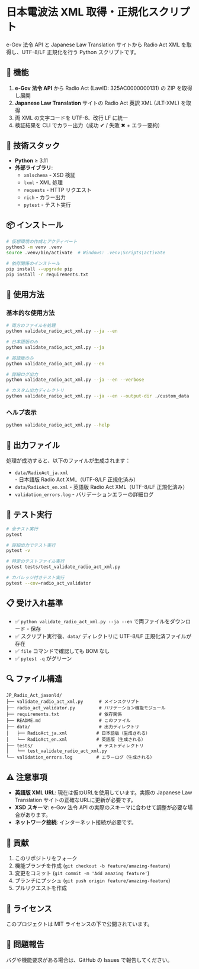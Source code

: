 # 日本電波法 XML 取得・正規化スクリプト

e-Gov 法令 API と Japanese Law Translation サイトから Radio Act XML を取得し、UTF-8/LF 正規化を行う Python スクリプトです。

## 🎯 機能

1. **e-Gov 法令 API** から Radio Act (LawID: 325AC0000000131) の ZIP を取得し展開
2. **Japanese Law Translation** サイトの Radio Act 英訳 XML (JLT-XML) を取得
3. 両 XML の文字コードを UTF-8、改行 LF に統一
4. 検証結果を CLI でカラー出力（成功 ✔ / 失敗 ✖ + エラー要約）

## 🔧 技術スタック

- **Python** ≥ 3.11
- **外部ライブラリ**:
  - `xmlschema` - XSD 検証
  - `lxml` - XML 処理
  - `requests` - HTTP リクエスト
  - `rich` - カラー出力
  - `pytest` - テスト実行

## 📦 インストール

```bash
# 仮想環境の作成とアクティベート
python3 -m venv .venv
source .venv/bin/activate  # Windows: .venv\Scripts\activate

# 依存関係のインストール
pip install --upgrade pip
pip install -r requirements.txt
```

## 🚀 使用方法

### 基本的な使用方法

```bash
# 両方のファイルを処理
python validate_radio_act_xml.py --ja --en

# 日本語版のみ
python validate_radio_act_xml.py --ja

# 英語版のみ
python validate_radio_act_xml.py --en

# 詳細ログ出力
python validate_radio_act_xml.py --ja --en --verbose

# カスタム出力ディレクトリ
python validate_radio_act_xml.py --ja --en --output-dir ./custom_data
```

### ヘルプ表示

```bash
python validate_radio_act_xml.py --help
```

## 📁 出力ファイル

処理が成功すると、以下のファイルが生成されます：

- `data/RadioAct_ja.xml` - 日本語版 Radio Act XML（UTF-8/LF 正規化済み）
- `data/RadioAct_en.xml` - 英語版 Radio Act XML（UTF-8/LF 正規化済み）
- `validation_errors.log` - バリデーションエラーの詳細ログ

## 🧪 テスト実行

```bash
# 全テスト実行
pytest

# 詳細出力でテスト実行
pytest -v

# 特定のテストファイル実行
pytest tests/test_validate_radio_act_xml.py

# カバレッジ付きテスト実行
pytest --cov=radio_act_validator
```

## 📋 受け入れ基準

- ✅ `python validate_radio_act_xml.py --ja --en` で両ファイルをダウンロード・保存
- ✅ スクリプト実行後、`data/` ディレクトリに UTF-8/LF 正規化済ファイルが存在
- ✅ `file` コマンドで確認しても BOM なし
- ✅ `pytest -q` がグリーン

## 🔍 ファイル構造

```
JP_Radio_Act_jasonld/
├── validate_radio_act_xml.py      # メインスクリプト
├── radio_act_validator.py         # バリデーション機能モジュール
├── requirements.txt               # 依存関係
├── README.md                      # このファイル
├── data/                          # 出力ディレクトリ
│   ├── RadioAct_ja.xml           # 日本語版（生成される）
│   └── RadioAct_en.xml           # 英語版（生成される）
├── tests/                         # テストディレクトリ
│   └── test_validate_radio_act_xml.py
└── validation_errors.log         # エラーログ（生成される）
```

## ⚠️ 注意事項

- **英語版 XML URL**: 現在は仮のURLを使用しています。実際の Japanese Law Translation サイトの正確なURLに更新が必要です。
- **XSD スキーマ**: e-Gov 法令 API の実際のスキーマに合わせて調整が必要な場合があります。
- **ネットワーク接続**: インターネット接続が必要です。

## 🤝 貢献

1. このリポジトリをフォーク
2. 機能ブランチを作成 (`git checkout -b feature/amazing-feature`)
3. 変更をコミット (`git commit -m 'Add amazing feature'`)
4. ブランチにプッシュ (`git push origin feature/amazing-feature`)
5. プルリクエストを作成

## 📄 ライセンス

このプロジェクトは MIT ライセンスの下で公開されています。

## 🐛 問題報告

バグや機能要求がある場合は、GitHub の Issues で報告してください。 